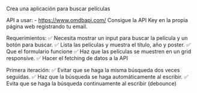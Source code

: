 Crea una aplicación para buscar películas

API a usar: - https://www.omdbapi.com/ Consigue la API Key en la propia página web registrando tu email.

Requerimientos:
✅ Necesita mostrar un input para buscar la película y un botón para buscar.
✅ Lista las películas y muestra el título, año y poster.
✅ Que el formulario funcione
✅ Haz que las películas se muestren en un grid responsive.
✅ Hacer el fetching de datos a la API

Primera iteración:
✅ Evitar que se haga la misma búsqueda dos veces seguidas.
✅ Haz que la búsqueda se haga automáticamente al escribir.
✅ Evita que se haga la búsqueda continuamente al escribir (debounce)
